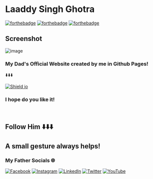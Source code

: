 # Laaddy Singh Ghotra

[![forthebadge](https://forthebadge.com/images/badges/built-with-love.svg)](https://forthebadge.com) [![forthebadge](https://forthebadge.com/images/badges/uses-html.svg)](https://forthebadge.com) [![forthebadge](https://forthebadge.com/images/badges/validated-html5.svg)](https://forthebadge.com)

## Screenshot

![image](https://github.com/Yovenzor/Website/assets/102180213/7f2d2184-2746-4680-9e0e-2949cef0f70a)

### My Dad's Official Website created by me in Github Pages!
⬇️⬇️⬇️
<br>

[![Shield io](https://img.shields.io/badge/website-000000?style=for-the-badge&logo=About.me&logoColor=white)](https://yovenzor.github.io/Website/)
### I hope do you like it! 
<br>

## Follow Him ⬇️⬇️⬇️
## A small gesture always helps!
### My Father Socials 🌐

[![Facebook](https://img.shields.io/badge/Facebook-1879f2?style=for-the-badge&logo=facebook&logoColor=white)](https://www.facebook.com/SoloLaaddyG/) 
[![Instagram](https://img.shields.io/badge/Instagram-f14d5f?style=for-the-badge&logo=instagram&logoColor=white)](https://www.instagram.com/laaddygofficial/)
[![LinkedIn](https://img.shields.io/badge/LinkedIn-%230077B5.svg?logo=linkedin&logoColor=white)](https://www.linkedin.com/in/solo-laaddy-g-3b08b69b/)
[![Twitter](https://img.shields.io/badge/Twitter-blue?style=for-the-badge&logo=twitter&logoColor=white)](https://twitter.com/SoloLaaddyG)
[![YouTube](https://img.shields.io/badge/YouTube-red?style=for-the-badge&logo=youtube&logoColor=white)](https://www.youtube.com/user/GHOTRAPRODUCTIONS) 
